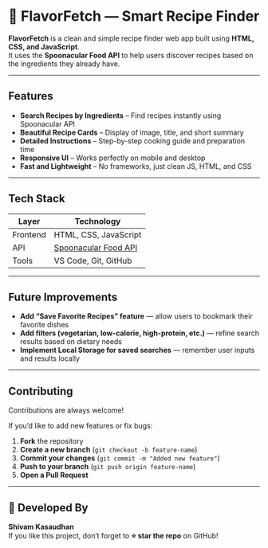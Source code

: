 # 🍲 FlavorFetch — Smart Recipe Finder

**FlavorFetch** is a clean and simple recipe finder web app built using **HTML, CSS, and JavaScript**.  
It uses the **Spoonacular Food API** to help users discover recipes based on the ingredients they already have.

---

## Features

- **Search Recipes by Ingredients** – Find recipes instantly using Spoonacular API  
- **Beautiful Recipe Cards** – Display of image, title, and short summary  
- **Detailed Instructions** – Step-by-step cooking guide and preparation time  
- **Responsive UI** – Works perfectly on mobile and desktop  
- **Fast and Lightweight** – No frameworks, just clean JS, HTML, and CSS  

---

## Tech Stack

| Layer | Technology |
|-------|-------------|
| Frontend | HTML, CSS, JavaScript |
| API | [Spoonacular Food API](https://spoonacular.com/food-api) |
| Tools | VS Code, Git, GitHub |

---

## Future Improvements

- **Add “Save Favorite Recipes” feature** — allow users to bookmark their favorite dishes  
- **Add filters (vegetarian, low-calorie, high-protein, etc.)** — refine search results based on dietary needs  
- **Implement Local Storage for saved searches** — remember user inputs and results locally  

---

## Contributing

Contributions are always welcome!  

If you’d like to add new features or fix bugs:
1. **Fork** the repository  
2. **Create a new branch** (`git checkout -b feature-name`)  
3. **Commit your changes** (`git commit -m "Added new feature"`)  
4. **Push to your branch** (`git push origin feature-name`)  
5. **Open a Pull Request**

---

## 💙 Developed By

**Shivam Kasaudhan**  
If you like this project, don’t forget to **⭐ star the repo** on GitHub!

